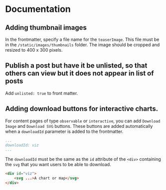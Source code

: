# Documentation

## Adding thumbnail images

In the frontmatter, specify a file name for the `teaserImage`. This file must be in the `/static/images/thumbnails` folder. The image should be cropped and resized to 400 x 300 pixels.

## Publish a post but have it be unlisted, so that others can view but it does not appear in list of posts

Add `unlisted: true` to front matter.

## Adding download buttons for interactive charts. 

For content pages of type `observable` or `interactive`, you can add `Download Image` and `Download SVG` buttons. These buttons are added automatically when a `downloadId` parameter is added to the frontmatter. 
```yaml
...
downloadId: viz
...
``` 
The `downloadId` must be the same as the `id` attribute of the `<div>` containing the `svg` that you want users to be able to download.
```html
<div id="viz">
	<svg ...>A chart or map</svg>
</div>
```
